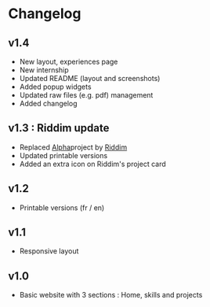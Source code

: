 # Changelog
## v1.4
- New layout, experiences page
- New internship
- Updated README (layout and screenshots)
- Added popup widgets
- Updated raw files (e.g. pdf) management
- Added changelog

## v1.3 : Riddim update
- Replaced [Alpha](https://github.com/Cc618/Alpha)project by [Riddim](https://github.com/Cc618/Riddim)
- Updated printable versions
- Added an extra icon on Riddim's project card

## v1.2
- Printable versions (fr / en)

## v1.1
- Responsive layout

## v1.0
- Basic website with 3 sections : Home, skills and projects
